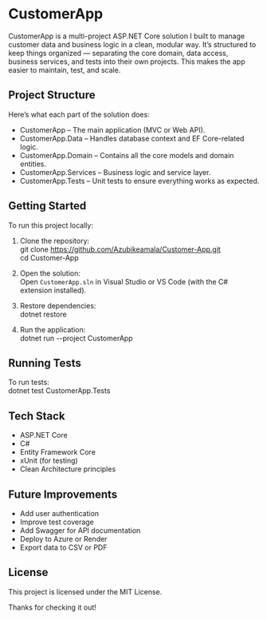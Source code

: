# CustomerApp

CustomerApp is a multi-project ASP.NET Core solution I built to manage customer data and business logic in a clean, modular way. It’s structured to keep things organized — separating the core domain, data access, business services, and tests into their own projects. This makes the app easier to maintain, test, and scale.

## Project Structure

Here’s what each part of the solution does:

- CustomerApp – The main application (MVC or Web API).
- CustomerApp.Data – Handles database context and EF Core-related logic.
- CustomerApp.Domain – Contains all the core models and domain entities.
- CustomerApp.Services – Business logic and service layer.
- CustomerApp.Tests – Unit tests to ensure everything works as expected.

## Getting Started

To run this project locally:

1. Clone the repository:  
   git clone https://github.com/Azubikeamala/Customer-App.git  
   cd Customer-App

2. Open the solution:  
   Open `CustomerApp.sln` in Visual Studio or VS Code (with the C# extension installed).

3. Restore dependencies:  
   dotnet restore

4. Run the application:  
   dotnet run --project CustomerApp

## Running Tests

To run tests:  
dotnet test CustomerApp.Tests

## Tech Stack

- ASP.NET Core  
- C#  
- Entity Framework Core  
- xUnit (for testing)  
- Clean Architecture principles

## Future Improvements

- Add user authentication  
- Improve test coverage  
- Add Swagger for API documentation  
- Deploy to Azure or Render  
- Export data to CSV or PDF

## License

This project is licensed under the MIT License.

Thanks for checking it out!
